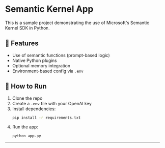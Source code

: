 # Semantic Kernel App

This is a sample project demonstrating the use of Microsoft's Semantic Kernel SDK in Python.

## 🧠 Features
- Use of semantic functions (prompt-based logic)
- Native Python plugins
- Optional memory integration
- Environment-based config via `.env`

## 🚀 How to Run

1. Clone the repo
2. Create a `.env` file with your OpenAI key
3. Install dependencies:
   ```bash
   pip install -r requirements.txt
   ```
4. Run the app:
   ```bash
   python app.py
   ```

---
